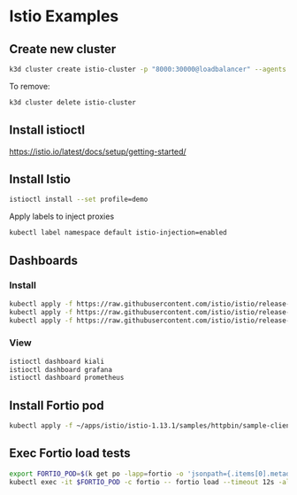 # Istio Examples

## Create new cluster

```bash
k3d cluster create istio-cluster -p "8000:30000@loadbalancer" --agents 2
```

To remove:

```bash
k3d cluster delete istio-cluster
```

## Install istioctl

<https://istio.io/latest/docs/setup/getting-started/>

## Install Istio

```bash
istioctl install --set profile=demo
```

Apply labels to inject proxies

```bash
kubectl label namespace default istio-injection=enabled
```

## Dashboards

### Install

```bash
kubectl apply -f https://raw.githubusercontent.com/istio/istio/release-1.13/samples/addons/grafana.yaml ;
kubectl apply -f https://raw.githubusercontent.com/istio/istio/release-1.13/samples/addons/kiali.yaml ;
kubectl apply -f https://raw.githubusercontent.com/istio/istio/release-1.13/samples/addons/prometheus.yaml ;
```

### View

```bash
istioctl dashboard kiali
istioctl dashboard grafana
istioctl dashboard prometheus
```

## Install Fortio pod

```bash
kubectl apply -f ~/apps/istio/istio-1.13.1/samples/httpbin/sample-client/fortio-deploy.yaml
```

## Exec Fortio load tests

```bash
export FORTIO_POD=$(k get po -lapp=fortio -o 'jsonpath={.items[0].metadata.name}') ;
kubectl exec -it $FORTIO_POD -c fortio -- fortio load --timeout 12s -allow-initial-errors -c 2 -qps 0 -n 200 -loglevel Warning http://echo-service:80 ;
```
